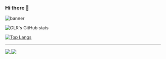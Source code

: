 ### Hi there 👋

<!--
**GLRJr/GLRJr** is a ✨ _special_ ✨ repository because its `README.md` (this file) appears on your GitHub profile.

Here are some ideas to get you started:

- 🔭 I’m currently working on ...
- 🌱 I’m currently learning ...
- 👯 I’m looking to collaborate on ...
- 🤔 I’m looking for help with ...
- 💬 Ask me about ...
- 📫 How to reach me: ...
- 😄 Pronouns: ...
- ⚡ Fun fact: ...
-->
<img src='images/banner.png' alt="banner"></img>

![GLR's GitHub stats](https://github-readme-stats.vercel.app/api?username=GLRJr&show_icons=true)

[![Top Langs](https://github-readme-stats.vercel.app/api/top-langs/?username=GLRJr)](https://github.com/GLRJr/github-readme-stats)

<hr>
<a href="https://github.com/anuraghazra/github-readme-stats">
  <img align="center" src="https://github-readme-stats.vercel.app/api?username=GLRJr&show_icons=true" />
</a>
<a href="https://github.com/anuraghazra/convoychat">
  <img align="center" src="https://github-readme-stats.vercel.app/api/top-langs/?username=GLRJr)](https://github.com/GLRJr/github-readme-stats" />
</a>
